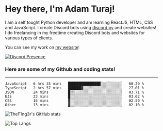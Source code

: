 # Hey there, I'm Adam Turaj!

I am a self tought Python developer and am learning ReactJS, HTML, CSS and JavaScript. I create Discord bots using [discord.py](https://github.com/Rapptz/discord.py) and create websites! I do freelancing in my freetime creating Discord bots and websites for various types of clients.

You can see my work on [my website](https://adamturaj.com)!

[![Discord Presence](https://lanyard.cnrad.dev/api/374147012599218176)](https://discord.com/users/374147012599218176)

### Here are some of my Github and coding stats!

---

<!--START_SECTION:waka-->

```text
JavaScript   6 hrs 35 mins   ███████████████░░░░░░░░░░   60.29 %
TypeScript   2 hrs 57 mins   ██████▓░░░░░░░░░░░░░░░░░░   27.01 %
JSON         24 mins         █░░░░░░░░░░░░░░░░░░░░░░░░   03.71 %
EJS          23 mins         █░░░░░░░░░░░░░░░░░░░░░░░░   03.62 %
CSS          16 mins         ▓░░░░░░░░░░░░░░░░░░░░░░░░   02.59 %
Other        13 mins         ▓░░░░░░░░░░░░░░░░░░░░░░░░   02.10 %
```

<!--END_SECTION:waka-->

![TheF1ng3r's GitHub stats](https://github-readme-stats.vercel.app/api?username=thef1ng3r&count_private=true&theme=dark)

![Top Langs](https://github-readme-stats.vercel.app/api/top-langs/?username=thef1ng3r&layout=compact&count_private=true&theme=dark)

